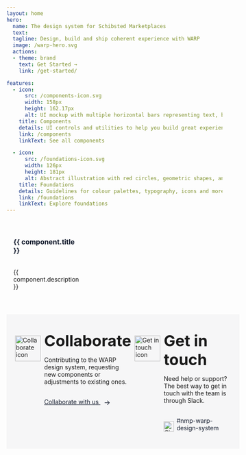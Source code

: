```yaml
---
layout: home
hero:
  name: The design system for Schibsted Marketplaces
  text:
  tagline: Design, build and ship coherent experience with WARP
  image: /warp-hero.svg
  actions:
  - theme: brand
    text: Get Started →
    link: /get-started/

features:
  - icon: 
      src: /components-icon.svg
      width: 158px
      height: 162.17px
      alt: UI mockup with multiple horizontal bars representing text, buttons and icons, alongside small colored squares and circular icons at the bottom with one indicating a checkmark and another showing a double-arrow icon.
    title: Components
    details: UI controls and utilities to help you build great experiences
    link: /components
    linkText: See all components 

  - icon: 
      src: /foundations-icon.svg
      width: 126px
      height: 181px
      alt: Abstract illustration with red circles, geometric shapes, and stylized figures.
    title: Foundations
    details: Guidelines for colour palettes, typography, icons and more.
    link: /foundations
    linkText: Explore foundations
---
```


<script setup>
const baseUrl = import.meta.env.BASE_URL

const componentData = [
  {
    title: 'CSS classes',
    href: `${baseUrl}foundations/styling/web/unocss`,
    image: {src: 'css-classes-card.svg', alt: 'A paper with two curly braces.'},
    description: 'Explore how to use pre-defined utility-first CSS classes'
  },
  {
    title: 'Icons',
    href: `${baseUrl}components/icons/`,
    image: {src: 'icons-card.svg', alt: 'Three talk bubbles that are smiling and have closed eyes'},
    description: 'Browse our library of UI icons'
  },
  {
    title: 'Colors',
    href: `${baseUrl}foundations/styling/web/background-color#quick-reference`,
    image: {src: 'colors-card.svg', alt: 'Two abstract shapes in grey and black colors, one bigger than the other'},
    description: 'Get quick access to predefined color palettes for backgrounds, text and border'
  },
  {
    title: 'Tokens',
    href: `${baseUrl}foundations/styling/web/text-color#quick-reference`,
    image: {src: 'tokens-card.svg', alt: 'Two abstract shapes in grey and black colors, one bigger than the other'},
    description: 'Discover design tokens for managing color, typography, and spacing'
  }
]

</script>

<cards class="card-container">
  <card v-for="component in componentData" :key="component.title" class="card-item">
    <h3 class="card-title">
      <a :href="component.href" class="card-link">{{ component.title }}</a>
    </h3>
    <img class="card-image" :src="component.image.src" :alt="component.image.alt"/>
    <p class="card-description">{{ component.description }}</p>
  </card>
</cards>

<div class="banner-container">
  <div class="banner-icon-column">
    <img src="/public/collaborate-icon.svg" alt="Collaborate icon" class="banner-icon"/>
  </div>
  
 <div class="banner-column">
  <h2 class="banner-title">Collaborate</h2>
  <p>Contributing to the WARP design system, requesting new components or adjustments to existing ones.</p>
  <a :href="`${baseUrl}collaborate/request-new-component`" class="banner-link collaborate">
    Collaborate with us
    <span class="vpi-arrow-right link-text-icon"></span> <!-- Span for the arrow icon -->
  </a>
</div>

  
  <div class="banner-icon-column">
    <img src="/public/get-in-touch-icon.svg" alt="Get in touch icon" class="banner-icon"/>
  </div>

  <div class="banner-column">
    <h2 class="banner-title">Get in touch</h2>
    <p>Need help or support? The best way to get in touch with the team is through Slack.</p>
    <div class="slack-section">
      <img src="/public/slack-icon.svg" alt="Slack icon" width="24px" class="slack-icon"/> 
      <a href="https://sch-chat.slack.com/archives/C04P0GYTHPV" target="_blank" class="banner-link">#nmp-warp-design-system</a>
    </div>
  </div>
</div>

<style scoped>
/* Cards styling */
.card-container {
  margin-top: 40px;
  display: grid;
  grid-template-columns: 1fr;
  gap: 20px;
}

@media (min-width: 640px) {
  .card-container {
    grid-template-columns: repeat(4, 1fr);
  }
}

.card-item {
  display: flex;
  flex-direction: column;
}

.card-title {
  font-size: 16px;
  margin-top: 16px;
  margin-left: 16px;
  margin-right: 16px;
  position: static;
}

.card-link {
  --vp-c-brand: #131B2D;
  color: var(--vp-c-brand);
  text-decoration: none;
  font-weight: bold;
  display: block;
  position: relative;
}

.card-link::before {
  content: "";
  position: absolute;
  top: 0;
  right: 0;
  bottom: 0;
  left: 0;
}

.card-image {
  order: -1;
}

.card-description {
  margin: 16px;
  font-size: 14px;
}

/* Banner styling */
.banner-container {
  display: grid;
  grid-template-columns: 1fr;
  background-color: #f6f6f7;
  padding: 40px 20px;
  margin-top: 40px;
  width: 100%;
  gap: 8px;
  align-items: start; 
}

@media (min-width: 640px) {
  .banner-container {
    grid-template-columns: .25fr 1.75fr 0.25fr 1.75fr;
  }
}

.banner-column {
  display: flex;
  flex-direction: column;
  justify-content: center;
}

.banner-icon-column {
  margin-top: 40px;
  display: flex;
  justify-content: center;
  align-items: center;
}

@media (min-width: 640px) {
  .banner-icon-column {
    margin-top: 10px;
  }
}

.banner-icon {
  width: 60px;
  height: 60px;
}

.banner-title {
  margin-top: 0;
  margin-bottom: 0;
  border-top: none;
  font-size: 36px;
  font-weight: 700;
}

.vp-doc p {
  margin-top: 6px;
}

.vpi-arrow-right::after {
  content: '→';
  font-size: 16px;
  margin-left: 8px;
  vertical-align: middle;
  display: inline-block;
}

.banner-link {
  margin-top: 16px;
  text-decoration: none;
  color: #131B2D;
}

.banner-link.collaborate {
  text-decoration: underline;
}

.banner-link:hover {
  text-decoration: underline;
}

.slack-section {
  display: flex;
  align-items: center;
}

.slack-icon {
  margin-right: 6px;
  align-self: flex-end;
}

</style>
